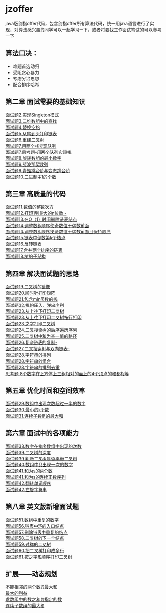 # jzoffer
java版剑指offer代码，包含剑指offer所有算法代码，统一用java语言进行了实现，对算法感兴趣的同学可以一起学习一下，或者将要找工作面试笔试的可以参考一下  

## 算法口决：  
* 难题首选动归
* 受阻贪心暴力
* 考虑分治思想
* 配合排序哈希
## 第二章 面试需要的基础知识
[面试题2.实现Singleton模式](https://github.com/lvCmx/jzoffer/blob/master/src/main/java/%E7%AC%AC%E4%BA%8C%E7%AB%A0_%E9%9D%A2%E8%AF%95%E9%9C%80%E8%A6%81%E7%9A%84%E5%9F%BA%E7%A1%80%E7%9F%A5%E8%AF%86/Singleton%E6%A8%A1%E5%BC%8F.java)  
[面试题3.二维数组中的查找](https://github.com/lvCmx/jzoffer/blob/master/src/main/java/%E7%AC%AC%E4%BA%8C%E7%AB%A0_%E9%9D%A2%E8%AF%95%E9%9C%80%E8%A6%81%E7%9A%84%E5%9F%BA%E7%A1%80%E7%9F%A5%E8%AF%86/%E4%BA%8C%E7%BB%B4%E6%95%B0%E7%BB%84%E4%B8%AD%E7%9A%84%E6%9F%A5%E6%89%BE.java)  
[面试题4.替换空格](https://github.com/lvCmx/jzoffer/blob/master/src/main/java/%E7%AC%AC%E4%BA%8C%E7%AB%A0_%E9%9D%A2%E8%AF%95%E9%9C%80%E8%A6%81%E7%9A%84%E5%9F%BA%E7%A1%80%E7%9F%A5%E8%AF%86/%E6%9B%BF%E6%8D%A2%E7%A9%BA%E6%A0%BC.java)  
[面试题5.从尾到头打印链表](https://github.com/lvCmx/jzoffer/blob/master/src/main/java/%E7%AC%AC%E4%BA%8C%E7%AB%A0_%E9%9D%A2%E8%AF%95%E9%9C%80%E8%A6%81%E7%9A%84%E5%9F%BA%E7%A1%80%E7%9F%A5%E8%AF%86/%E4%BB%8E%E5%B0%BE%E5%88%B0%E5%A4%B4%E6%89%93%E5%8D%B0%E9%93%BE%E8%A1%A8.java)  
[面试题6.重建二叉树](https://github.com/lvCmx/jzoffer/blob/master/src/main/java/%E7%AC%AC%E4%BA%8C%E7%AB%A0_%E9%9D%A2%E8%AF%95%E9%9C%80%E8%A6%81%E7%9A%84%E5%9F%BA%E7%A1%80%E7%9F%A5%E8%AF%86/%E9%87%8D%E5%BB%BA%E4%BA%8C%E5%8F%89%E6%A0%91.java)  
[面试题7.用两个栈实现队列](https://github.com/lvCmx/jzoffer/blob/master/src/main/java/%E7%AC%AC%E4%BA%8C%E7%AB%A0_%E9%9D%A2%E8%AF%95%E9%9C%80%E8%A6%81%E7%9A%84%E5%9F%BA%E7%A1%80%E7%9F%A5%E8%AF%86/%E7%94%A8%E4%B8%A4%E4%B8%AA%E6%A0%88%E5%AE%9E%E7%8E%B0%E9%98%9F%E5%88%97.java)  
[面试题7.思考题-用两个队列实现栈](https://github.com/lvCmx/jzoffer/blob/master/src/main/java/%E7%AC%AC%E4%BA%8C%E7%AB%A0_%E9%9D%A2%E8%AF%95%E9%9C%80%E8%A6%81%E7%9A%84%E5%9F%BA%E7%A1%80%E7%9F%A5%E8%AF%86/%E7%94%A8%E4%B8%A4%E4%B8%AA%E9%98%9F%E5%88%97%E5%AE%9E%E7%8E%B0%E4%B8%80%E4%B8%AA%E6%A0%88.java)  
[面试题8.旋转数组的最小数字](https://github.com/lvCmx/jzoffer/blob/master/src/main/java/%E7%AC%AC%E4%BA%8C%E7%AB%A0_%E9%9D%A2%E8%AF%95%E9%9C%80%E8%A6%81%E7%9A%84%E5%9F%BA%E7%A1%80%E7%9F%A5%E8%AF%86/%E6%97%8B%E8%BD%AC%E6%95%B0%E7%BB%84%E7%9A%84%E6%9C%80%E5%B0%8F%E6%95%B0.java)  
[面试题9.斐波那契数列](https://github.com/lvCmx/jzoffer/blob/master/src/main/java/%E7%AC%AC%E4%BA%8C%E7%AB%A0_%E9%9D%A2%E8%AF%95%E9%9C%80%E8%A6%81%E7%9A%84%E5%9F%BA%E7%A1%80%E7%9F%A5%E8%AF%86/%E6%96%90%E6%B3%A2%E9%82%A3%E5%A5%91%E6%95%B0%E5%88%97.java)  
[面试题9.青蛙跳台阶与变态跳台阶](https://github.com/lvCmx/jzoffer/blob/master/src/main/java/%E7%AC%AC%E4%BA%8C%E7%AB%A0_%E9%9D%A2%E8%AF%95%E9%9C%80%E8%A6%81%E7%9A%84%E5%9F%BA%E7%A1%80%E7%9F%A5%E8%AF%86/%E8%B7%B3%E5%8F%B0%E9%98%B6%E4%B8%8E%E5%8F%98%E6%80%81%E8%B7%B3%E5%8F%B0%E9%98%B6.java)  
[面试题10.二进制中1的个数](https://github.com/lvCmx/jzoffer/blob/master/src/main/java/%E7%AC%AC%E4%BA%8C%E7%AB%A0_%E9%9D%A2%E8%AF%95%E9%9C%80%E8%A6%81%E7%9A%84%E5%9F%BA%E7%A1%80%E7%9F%A5%E8%AF%86/%E4%BA%8C%E8%BF%9B%E5%88%B6%E4%B8%AD1%E7%9A%84%E4%B8%AA%E6%95%B0.java)
## 第三章 高质量的代码
[面试题11.数值的整数次方](https://github.com/lvCmx/jzoffer/blob/master/src/main/java/%E7%AC%AC%E4%B8%89%E7%AB%A0_%E9%AB%98%E8%B4%A8%E9%87%8F%E7%9A%84%E4%BB%A3%E7%A0%81/%E6%95%B0%E5%80%BC%E7%9A%84%E6%95%B4%E6%95%B0%E6%AC%A1%E6%96%B9.java)  
[面试题12.打印1到最大的n位数 -](https://github.com/lvCmx/jzoffer/blob/master/src/main/java/%E7%AC%AC%E4%B8%89%E7%AB%A0_%E9%AB%98%E8%B4%A8%E9%87%8F%E7%9A%84%E4%BB%A3%E7%A0%81/%E6%89%93%E5%8D%B01%E8%87%B3%E6%9C%80%E5%A4%A7%E7%9A%84n%E4%BD%8D%E6%95%B0.java)  
[面试题13.在O（1）时间删除链表结点](https://github.com/lvCmx/jzoffer/blob/master/src/main/java/%E7%AC%AC%E4%B8%89%E7%AB%A0_%E9%AB%98%E8%B4%A8%E9%87%8F%E7%9A%84%E4%BB%A3%E7%A0%81/%E5%9C%A8O1%E6%97%B6%E9%97%B4%E5%88%A0%E9%99%A4%E9%93%BE%E8%A1%A8%E7%BB%93%E7%82%B9.java)  
[面试题14.调整数组顺序使奇数位于偶数前面](https://github.com/lvCmx/jzoffer/blob/master/src/main/java/%E7%AC%AC%E4%B8%89%E7%AB%A0_%E9%AB%98%E8%B4%A8%E9%87%8F%E7%9A%84%E4%BB%A3%E7%A0%81/%E8%B0%83%E6%95%B4%E6%95%B0%E7%BB%84%E9%A1%BA%E5%BA%8F%E4%BD%BF%E5%A5%87%E6%95%B0%E4%BD%8D%E4%BA%8E%E5%81%B6%E6%95%B0%E5%89%8D%E9%9D%A2.java)  
[面试题14.调整数组顺序使奇数位于偶数前面且保持顺序](https://github.com/lvCmx/jzoffer/blob/master/src/main/java/%E7%AC%AC%E4%B8%89%E7%AB%A0_%E9%AB%98%E8%B4%A8%E9%87%8F%E7%9A%84%E4%BB%A3%E7%A0%81/%E5%A5%87%E6%95%B0%E4%BD%8D%E4%BA%8E%E5%89%8D%E9%9D%A2%E5%81%B6%E6%95%B0%E4%BD%8D%E4%BA%8E%E5%90%8E%E9%9D%A2%E5%B9%B6%E4%B8%94%E4%B8%8D%E6%94%B9%E5%8E%9F%E5%9C%A8%E5%8E%9F%E6%95%B0%E7%BB%84%E4%B8%AD%E7%9A%84%E9%A1%BA%E5%BA%8F.java)  
[面试题15.链表中倒数第k个结点](https://github.com/lvCmx/jzoffer/blob/master/src/main/java/%E7%AC%AC%E4%B8%89%E7%AB%A0_%E9%AB%98%E8%B4%A8%E9%87%8F%E7%9A%84%E4%BB%A3%E7%A0%81/%E9%93%BE%E8%A1%A8%E4%B8%AD%E5%80%92%E6%95%B0%E7%AC%ACk%E4%B8%AA%E7%BB%93%E7%82%B9.java)  
[面试题16.反转链表](https://github.com/lvCmx/jzoffer/blob/master/src/main/java/%E7%AC%AC%E4%B8%89%E7%AB%A0_%E9%AB%98%E8%B4%A8%E9%87%8F%E7%9A%84%E4%BB%A3%E7%A0%81/%E5%8F%8D%E8%BD%AC%E9%93%BE%E8%A1%A8.java)  
[面试题17.合并两个排序的链表](https://github.com/lvCmx/jzoffer/blob/master/src/main/java/%E7%AC%AC%E4%B8%89%E7%AB%A0_%E9%AB%98%E8%B4%A8%E9%87%8F%E7%9A%84%E4%BB%A3%E7%A0%81/%E5%90%88%E5%B9%B6%E4%B8%A4%E4%B8%AA%E6%8E%92%E5%BA%8F%E7%9A%84%E9%93%BE%E8%A1%A8.java)  
[面试题18.树的子结构](https://github.com/lvCmx/jzoffer/blob/master/src/main/java/%E7%AC%AC%E4%B8%89%E7%AB%A0_%E9%AB%98%E8%B4%A8%E9%87%8F%E7%9A%84%E4%BB%A3%E7%A0%81/%E6%A0%91%E7%9A%84%E5%AD%90%E7%BB%93%E6%9E%84.java)
## 第四章 解决面试题的思路
[面试题19.二叉树的镜像](https://github.com/lvCmx/jzoffer/blob/master/src/main/java/%E7%AC%AC%E5%9B%9B%E7%AB%A0_%E8%A7%A3%E5%86%B3%E9%9D%A2%E8%AF%95%E7%9A%84%E6%80%9D%E8%B7%AF/%E4%BA%8C%E5%8F%89%E6%A0%91%E7%9A%84%E9%95%9C%E5%83%8F.java)  
[面试题20.顺时针打印矩阵](https://github.com/lvCmx/jzoffer/blob/master/src/main/java/%E7%AC%AC%E5%9B%9B%E7%AB%A0_%E8%A7%A3%E5%86%B3%E9%9D%A2%E8%AF%95%E7%9A%84%E6%80%9D%E8%B7%AF/%E9%A1%BA%E6%97%B6%E9%92%88%E6%89%93%E5%8D%B0%E7%9F%A9%E9%98%B5.java)  
[面试题21.包含min函数的栈](https://github.com/lvCmx/jzoffer/blob/master/src/main/java/%E7%AC%AC%E5%9B%9B%E7%AB%A0_%E8%A7%A3%E5%86%B3%E9%9D%A2%E8%AF%95%E7%9A%84%E6%80%9D%E8%B7%AF/%E5%8C%85%E5%90%ABmin%E5%87%BD%E6%95%B0%E7%9A%84%E6%A0%88.java)  
[面试题22.栈的压入、弹出序列](https://github.com/lvCmx/jzoffer/blob/master/src/main/java/%E7%AC%AC%E5%9B%9B%E7%AB%A0_%E8%A7%A3%E5%86%B3%E9%9D%A2%E8%AF%95%E7%9A%84%E6%80%9D%E8%B7%AF/%E6%A0%88%E7%9A%84%E5%8E%8B%E5%85%A5%E5%8F%8A%E5%BC%B9%E5%87%BA%E5%BA%8F%E5%88%97.java)  
[面试题23.从上往下打印二叉树](https://github.com/lvCmx/jzoffer/blob/master/src/main/java/%E7%AC%AC%E5%9B%9B%E7%AB%A0_%E8%A7%A3%E5%86%B3%E9%9D%A2%E8%AF%95%E7%9A%84%E6%80%9D%E8%B7%AF/%E4%BB%8E%E4%B8%8A%E5%BE%80%E4%B8%8B%E6%89%93%E5%8D%B0%E4%BA%8C%E5%8F%89%E6%A0%91.java)  
[面试题23.从上往下打印二叉树按行打印](https://github.com/lvCmx/jzoffer/blob/master/src/main/java/%E7%AC%AC%E5%9B%9B%E7%AB%A0_%E8%A7%A3%E5%86%B3%E9%9D%A2%E8%AF%95%E7%9A%84%E6%80%9D%E8%B7%AF/%E4%BB%8E%E4%B8%8A%E5%BE%80%E4%B8%8B%E6%89%93%E5%8D%B0%E4%BA%8C%E5%8F%89%E6%A0%91_%E6%8C%89%E8%A1%8C%E6%89%93%E5%8D%B0.java)  
[面试题23.之字打印二叉树](https://github.com/lvCmx/jzoffer/blob/master/src/main/java/%E7%AC%AC%E5%9B%9B%E7%AB%A0_%E8%A7%A3%E5%86%B3%E9%9D%A2%E8%AF%95%E7%9A%84%E6%80%9D%E8%B7%AF/%E4%B9%8B%E5%AD%97%E6%89%93%E5%8D%B0%E4%BA%8C%E5%8F%89%E6%A0%91.java)  
[面试题24.二叉搜索树的后序遍历序列](https://github.com/lvCmx/jzoffer/blob/master/src/main/java/%E7%AC%AC%E5%9B%9B%E7%AB%A0_%E8%A7%A3%E5%86%B3%E9%9D%A2%E8%AF%95%E7%9A%84%E6%80%9D%E8%B7%AF/%E4%BA%8C%E5%8F%89%E6%90%9C%E7%B4%A2%E6%A0%91%E7%9A%84%E5%90%8E%E5%BA%8F%E9%81%8D%E5%8E%86%E5%BA%8F%E5%88%97.java)  
[面试题25.二叉树中和为某一值的路径](https://github.com/lvCmx/jzoffer/blob/master/src/main/java/%E7%AC%AC%E5%9B%9B%E7%AB%A0_%E8%A7%A3%E5%86%B3%E9%9D%A2%E8%AF%95%E7%9A%84%E6%80%9D%E8%B7%AF/%E4%BA%8C%E5%8F%89%E6%A0%91%E4%B8%AD%E5%92%8C%E4%B8%BA%E6%9F%90%E4%B8%80%E5%80%BC%E7%9A%84%E8%B7%AF%E5%BE%84.java)  
[面试题26.复杂链表的复制-](https://github.com/lvCmx/jzoffer/blob/master/src/main/java/%E7%AC%AC%E5%9B%9B%E7%AB%A0_%E8%A7%A3%E5%86%B3%E9%9D%A2%E8%AF%95%E7%9A%84%E6%80%9D%E8%B7%AF/%E5%A4%8D%E6%9D%82%E9%93%BE%E8%A1%A8%E7%9A%84%E5%A4%8D%E5%88%B6.java)  
[面试题27.二叉搜索树与双向链表-]()  
[面试题28.字符串的排列](https://github.com/lvCmx/jzoffer/blob/master/src/main/java/%E7%AC%AC%E5%9B%9B%E7%AB%A0_%E8%A7%A3%E5%86%B3%E9%9D%A2%E8%AF%95%E7%9A%84%E6%80%9D%E8%B7%AF/%E5%AD%97%E7%AC%A6%E4%B8%B2%E7%9A%84%E6%8E%92%E5%88%97.java)  
[面试题28.字符串的组合](https://github.com/lvCmx/jzoffer/blob/master/src/main/java/%E7%AC%AC%E5%9B%9B%E7%AB%A0_%E8%A7%A3%E5%86%B3%E9%9D%A2%E8%AF%95%E7%9A%84%E6%80%9D%E8%B7%AF/%E5%AD%97%E7%AC%A6%E4%B8%B2%E7%9A%84%E7%BB%84%E5%90%88.java)  
[面试题28.字符串的排列去重](https://github.com/lvCmx/jzoffer/blob/master/src/main/java/%E7%AC%AC%E5%9B%9B%E7%AB%A0_%E8%A7%A3%E5%86%B3%E9%9D%A2%E8%AF%95%E7%9A%84%E6%80%9D%E8%B7%AF/%E5%AD%97%E7%AC%A6%E4%B8%B2%E7%9A%84%E5%85%A8%E6%8E%92%E5%88%97_%E5%8E%BB%E9%99%A4%E9%87%8D%E5%A4%8D.java)  
[思考题 8个数字在正方体上三组相对的面上的4个顶点的和都相等](https://github.com/lvCmx/jzoffer/blob/master/src/main/java/%E7%AC%AC%E5%9B%9B%E7%AB%A0_%E8%A7%A3%E5%86%B3%E9%9D%A2%E8%AF%95%E7%9A%84%E6%80%9D%E8%B7%AF/%E6%80%9D%E8%80%83%E9%A2%98_8%E4%B8%AA%E6%95%B0%E5%AD%97%E5%9C%A8%E6%AD%A3%E6%96%B9%E4%BD%93%E4%B8%8A%E4%B8%89%E7%BB%84%E7%9B%B8%E5%AF%B9%E7%9A%84%E9%9D%A2%E4%B8%8A%E7%9A%844%E4%B8%AA%E9%A1%B6%E7%82%B9%E7%9A%84%E5%92%8C%E9%83%BD%E7%9B%B8%E7%AD%89.java)  

## 第五章 优化时间和空间效率
[面试题29.数组中出现次数超过一半的数字](https://github.com/lvCmx/jzoffer/blob/master/src/main/java/%E7%AC%AC%E4%BA%94%E7%AB%A0_%E4%BC%98%E5%8C%96%E6%97%B6%E9%97%B4%E5%92%8C%E7%A9%BA%E9%97%B4%E6%95%88%E7%8E%87/%E6%95%B0%E7%BB%84%E4%B8%AD%E5%87%BA%E7%8E%B0%E6%AC%A1%E6%95%B0%E8%B6%85%E8%BF%87%E4%B8%80%E5%8D%8A%E7%9A%84%E6%95%B0%E5%AD%97.java)  
[面试题30.最小的k个数](https://github.com/lvCmx/jzoffer/blob/master/src/main/java/%E7%AC%AC%E4%BA%94%E7%AB%A0_%E4%BC%98%E5%8C%96%E6%97%B6%E9%97%B4%E5%92%8C%E7%A9%BA%E9%97%B4%E6%95%88%E7%8E%87/%E6%9C%80%E5%B0%8F%E7%9A%84k%E4%B8%AA%E6%95%B0.java)  
[面试题31.连续子数组的最大和](https://github.com/lvCmx/jzoffer/blob/master/src/main/java/%E7%AC%AC%E4%BA%94%E7%AB%A0_%E4%BC%98%E5%8C%96%E6%97%B6%E9%97%B4%E5%92%8C%E7%A9%BA%E9%97%B4%E6%95%88%E7%8E%87/%E8%BF%9E%E7%BB%AD%E5%AD%90%E6%95%B0%E7%BB%84%E7%9A%84%E6%9C%80%E5%A4%A7%E5%92%8C.java)  
## 第六章 面试中的各项能力
[面试题38.数字在排序数组中出现的次数](https://github.com/lvCmx/jzoffer/blob/master/src/main/java/%E7%AC%AC%E5%85%AD%E7%AB%A0_%E9%9D%A2%E8%AF%95%E4%B8%AD%E7%9A%84%E5%90%84%E9%A1%B9%E8%83%BD%E5%8A%9B/%E6%95%B0%E5%AD%97%E5%9C%A8%E6%8E%92%E5%BA%8F%E6%95%B0%E7%BB%84%E4%B8%AD%E5%87%BA%E7%8E%B0%E7%9A%84%E6%AC%A1%E6%95%B0.java)  
[面试题39.二叉树的深度](https://github.com/lvCmx/jzoffer/blob/master/src/main/java/%E7%AC%AC%E5%85%AD%E7%AB%A0_%E9%9D%A2%E8%AF%95%E4%B8%AD%E7%9A%84%E5%90%84%E9%A1%B9%E8%83%BD%E5%8A%9B/%E4%BA%8C%E5%8F%89%E6%A0%91%E7%9A%84%E6%B7%B1%E5%BA%A6.java)  
[面试题39.判断二叉树是否平衡二叉树](https://github.com/lvCmx/jzoffer/blob/master/src/main/java/%E7%AC%AC%E5%85%AD%E7%AB%A0_%E9%9D%A2%E8%AF%95%E4%B8%AD%E7%9A%84%E5%90%84%E9%A1%B9%E8%83%BD%E5%8A%9B/%E5%88%A4%E6%96%AD%E4%BA%8C%E5%8F%89%E6%A0%91%E6%98%AF%E5%90%A6%E4%B8%BA%E5%B9%B3%E8%A1%A1%E4%BA%8C%E5%8F%89%E6%A0%91.java)  
[面试题40.数组中只出现一次的数字](https://github.com/lvCmx/jzoffer/blob/master/src/main/java/%E7%AC%AC%E5%85%AD%E7%AB%A0_%E9%9D%A2%E8%AF%95%E4%B8%AD%E7%9A%84%E5%90%84%E9%A1%B9%E8%83%BD%E5%8A%9B/%E6%95%B0%E7%BB%84%E4%B8%AD%E5%8F%AA%E5%87%BA%E7%8E%B0%E4%B8%80%E6%AC%A1%E7%9A%84%E6%95%B0%E5%AD%97.java)  
[面试题41.和为s的两个数](https://github.com/lvCmx/jzoffer/blob/master/src/main/java/%E7%AC%AC%E5%85%AD%E7%AB%A0_%E9%9D%A2%E8%AF%95%E4%B8%AD%E7%9A%84%E5%90%84%E9%A1%B9%E8%83%BD%E5%8A%9B/%E5%92%8C%E4%B8%BAs%E7%9A%84%E4%B8%A4%E4%B8%AA%E6%95%B0.java)  
[面试题41.和为s的连续正数序列](https://github.com/lvCmx/jzoffer/blob/master/src/main/java/%E7%AC%AC%E5%85%AD%E7%AB%A0_%E9%9D%A2%E8%AF%95%E4%B8%AD%E7%9A%84%E5%90%84%E9%A1%B9%E8%83%BD%E5%8A%9B/%E5%92%8C%E4%B8%BAs%E7%9A%84%E8%BF%9E%E7%BB%AD%E6%AD%A3%E6%95%B0%E5%BA%8F%E5%88%97.java)  
[面试题42.翻转单词顺序](https://github.com/lvCmx/jzoffer/blob/master/src/main/java/%E7%AC%AC%E5%85%AD%E7%AB%A0_%E9%9D%A2%E8%AF%95%E4%B8%AD%E7%9A%84%E5%90%84%E9%A1%B9%E8%83%BD%E5%8A%9B/%E7%BF%BB%E8%BD%AC%E5%8D%95%E8%AF%8D%E9%A1%BA%E5%BA%8F.java)  
[面试题42.左旋字符串](https://github.com/lvCmx/jzoffer/blob/master/src/main/java/%E7%AC%AC%E5%85%AD%E7%AB%A0_%E9%9D%A2%E8%AF%95%E4%B8%AD%E7%9A%84%E5%90%84%E9%A1%B9%E8%83%BD%E5%8A%9B/%E5%AD%97%E7%AC%A6%E5%8F%8D%E8%BD%AC.java)  
## 第八章 英文版新增面试题
[面试题51.数组中重复的数字](https://github.com/lvCmx/jzoffer/blob/master/src/main/java/%E7%AC%AC8%E7%AB%A0_%E8%8B%B1%E6%96%87%E7%89%88%E6%96%B0%E5%A2%9E%E9%9D%A2%E8%AF%95%E9%A2%98/%E6%95%B0%E7%BB%84%E4%B8%AD%E9%87%8D%E5%A4%8D%E7%9A%84%E6%95%B0%E5%AD%97.java)  
[面试题56.链表中环的入口结点](https://github.com/lvCmx/jzoffer/blob/master/src/main/java/%E7%AC%AC8%E7%AB%A0_%E8%8B%B1%E6%96%87%E7%89%88%E6%96%B0%E5%A2%9E%E9%9D%A2%E8%AF%95%E9%A2%98/%E9%93%BE%E8%A1%A8%E4%B8%AD%E7%8E%AF%E7%9A%84%E5%85%A5%E5%8F%A3%E7%BB%93%E7%82%B9.java)  
[面试题57.删除链表中重复的结点](https://github.com/lvCmx/jzoffer/blob/master/src/main/java/%E7%AC%AC8%E7%AB%A0_%E8%8B%B1%E6%96%87%E7%89%88%E6%96%B0%E5%A2%9E%E9%9D%A2%E8%AF%95%E9%A2%98/%E5%88%A0%E9%99%A4%E9%93%BE%E8%A1%A8%E4%B8%AD%E9%87%8D%E5%A4%8D%E7%9A%84%E7%BB%93%E7%82%B9.java)  
[面试题58.二叉树的下一个结点](https://github.com/lvCmx/jzoffer/blob/master/src/main/java/%E7%AC%AC8%E7%AB%A0_%E8%8B%B1%E6%96%87%E7%89%88%E6%96%B0%E5%A2%9E%E9%9D%A2%E8%AF%95%E9%A2%98/%E4%BA%8C%E5%8F%89%E6%A0%91%E7%9A%84%E4%B8%8B%E4%B8%80%E4%B8%AA%E7%BB%93%E7%82%B9.java)  
[面试题59.对称的二叉树](https://github.com/lvCmx/jzoffer/blob/master/src/main/java/%E7%AC%AC8%E7%AB%A0_%E8%8B%B1%E6%96%87%E7%89%88%E6%96%B0%E5%A2%9E%E9%9D%A2%E8%AF%95%E9%A2%98/%E5%AF%B9%E7%A7%B0%E7%9A%84%E4%BA%8C%E5%8F%89%E6%A0%91.java)  
[面试题60.把二叉树打印成多行](https://github.com/lvCmx/jzoffer/blob/master/src/main/java/%E7%AC%AC8%E7%AB%A0_%E8%8B%B1%E6%96%87%E7%89%88%E6%96%B0%E5%A2%9E%E9%9D%A2%E8%AF%95%E9%A2%98/%E6%8A%8A%E4%BA%8C%E5%8F%89%E6%A0%91%E6%89%93%E5%8D%B0%E6%88%90%E5%A4%9A%E8%A1%8C.java)  
[面试题61.按之字形顺序打印二叉树](https://github.com/lvCmx/jzoffer/blob/master/src/main/java/%E7%AC%AC%E5%9B%9B%E7%AB%A0_%E8%A7%A3%E5%86%B3%E9%9D%A2%E8%AF%95%E7%9A%84%E6%80%9D%E8%B7%AF/%E4%BB%8E%E4%B8%8A%E5%BE%80%E4%B8%8B%E6%89%93%E5%8D%B0%E4%BA%8C%E5%8F%89%E6%A0%91_%E6%8C%89%E8%A1%8C%E6%89%93%E5%8D%B0.java)  
## 扩展——动态规划
[不能相邻的两个数的最大和](https://github.com/lvCmx/jzoffer/tree/master/src/main/java/%E6%89%A9%E5%B1%95_%E5%8A%A8%E6%80%81%E8%A7%84%E5%88%92/%E4%B8%8D%E8%83%BD%E7%9B%B8%E9%82%BB%E7%9A%84%E4%B8%A4%E4%B8%AA%E6%95%B0%E7%9A%84%E6%9C%80%E5%A4%A7%E5%92%8C)  
[最大的利益](https://github.com/lvCmx/jzoffer/tree/master/src/main/java/%E6%89%A9%E5%B1%95_%E5%8A%A8%E6%80%81%E8%A7%84%E5%88%92/%E6%9C%80%E5%A4%A7%E7%9A%84%E5%88%A9%E7%9B%8A)  
[求数组中的数之和为指定的数](https://github.com/lvCmx/jzoffer/tree/master/src/main/java/%E6%89%A9%E5%B1%95_%E5%8A%A8%E6%80%81%E8%A7%84%E5%88%92/%E6%B1%82%E6%95%B0%E7%BB%84%E4%B8%AD%E7%9A%84%E6%95%B0%E4%B9%8B%E5%92%8C%E4%B8%BA%E6%8C%87%E5%AE%9A%E7%9A%84%E6%95%B0)  
[连续子数组的最大和](https://github.com/lvCmx/jzoffer/blob/master/src/main/java/%E6%89%A9%E5%B1%95_%E5%8A%A8%E6%80%81%E8%A7%84%E5%88%92/%E8%BF%9E%E7%BB%AD%E5%AD%90%E6%95%B0%E7%BB%84%E7%9A%84%E6%9C%80%E5%A4%A7%E5%92%8C/Main.java)
